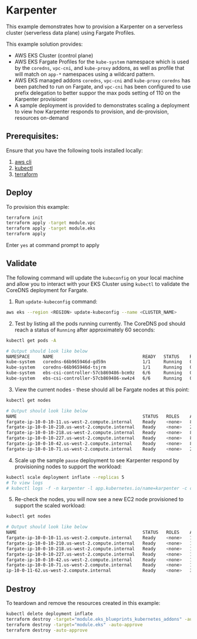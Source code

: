 # Karpenter

This example demonstrates how to provision a Karpenter on a serverless cluster (serverless data plane) using Fargate Profiles.

This example solution provides:

- AWS EKS Cluster (control plane)
- AWS EKS Fargate Profiles for the `kube-system` namespace which is used by the `coredns`, `vpc-cni`, and `kube-proxy` addons, as well as profile that will match on `app-*` namespaces using a wildcard pattern.
- AWS EKS managed addons `coredns`, `vpc-cni` and `kube-proxy`
    `coredns` has been patched to run on Fargate, and `vpc-cni` has been configured to use prefix delegation to better suppor the max pods setting of 110 on the Karpenter provisioner
- A sample deployment is provided to demonstrates scaling a deployment to view how Karpenter responds to provision, and de-provision, resources on-demand

## Prerequisites:

Ensure that you have the following tools installed locally:

1. [aws cli](https://docs.aws.amazon.com/cli/latest/userguide/install-cliv2.html)
2. [kubectl](https://Kubernetes.io/docs/tasks/tools/)
3. [terraform](https://learn.hashicorp.com/tutorials/terraform/install-cli)

## Deploy

To provision this example:

```sh
terraform init
terraform apply -target module.vpc
terraform apply -target module.eks
terraform apply
```

Enter `yes` at command prompt to apply

## Validate

The following command will update the `kubeconfig` on your local machine and allow you to interact with your EKS Cluster using `kubectl` to validate the CoreDNS deployment for Fargate.

1. Run `update-kubeconfig` command:

```sh
aws eks --region <REGION> update-kubeconfig --name <CLUSTER_NAME>
```

2. Test by listing all the pods running currently. The CoreDNS pod should reach a status of `Running` after approximately 60 seconds:

```sh
kubectl get pods -A

# Output should look like below
NAMESPACE     NAME                                  READY   STATUS    RESTARTS   AGE
kube-system   coredns-66b965946d-gd59n              1/1     Running   0          92s
kube-system   coredns-66b965946d-tsjrm              1/1     Running   0          92s
kube-system   ebs-csi-controller-57cb869486-bcm9z   6/6     Running   0          90s
kube-system   ebs-csi-controller-57cb869486-xw4z4   6/6     Running   0          90s
```

3. View the current nodes - these should all be Fargate nodes at this point:

```sh
kubectl get nodes

# Output should look like below
NAME                                                STATUS   ROLES    AGE     VERSION
fargate-ip-10-0-10-11.us-west-2.compute.internal    Ready    <none>   8m7s    v1.24.8-eks-a1bebd3
fargate-ip-10-0-10-210.us-west-2.compute.internal   Ready    <none>   2m50s   v1.24.8-eks-a1bebd3
fargate-ip-10-0-10-218.us-west-2.compute.internal   Ready    <none>   8m6s    v1.24.8-eks-a1bebd3
fargate-ip-10-0-10-227.us-west-2.compute.internal   Ready    <none>   8m8s    v1.24.8-eks-a1bebd3
fargate-ip-10-0-10-42.us-west-2.compute.internal    Ready    <none>   8m6s    v1.24.8-eks-a1bebd3
fargate-ip-10-0-10-71.us-west-2.compute.internal    Ready    <none>   2m48s   v1.24.8-eks-a1bebd3
```

4. Scale up the sample `pause` deployment to see Karpenter respond by provisioning nodes to support the workload:

```sh
kubectl scale deployment inflate --replicas 5
# To view logs
# kubectl logs -f -n karpenter -l app.kubernetes.io/name=karpenter -c controller
```

5. Re-check the nodes, you will now see a new EC2 node provisioned to support the scaled workload:

```sh
kubectl get nodes

# Output should look like below
NAME                                                STATUS   ROLES    AGE   VERSION
fargate-ip-10-0-10-11.us-west-2.compute.internal    Ready    <none>   18m   v1.24.8-eks-a1bebd3
fargate-ip-10-0-10-210.us-west-2.compute.internal   Ready    <none>   13m   v1.24.8-eks-a1bebd3
fargate-ip-10-0-10-218.us-west-2.compute.internal   Ready    <none>   18m   v1.24.8-eks-a1bebd3
fargate-ip-10-0-10-227.us-west-2.compute.internal   Ready    <none>   18m   v1.24.8-eks-a1bebd3
fargate-ip-10-0-10-42.us-west-2.compute.internal    Ready    <none>   18m   v1.24.8-eks-a1bebd3
fargate-ip-10-0-10-71.us-west-2.compute.internal    Ready    <none>   13m   v1.24.8-eks-a1bebd3
ip-10-0-11-62.us-west-2.compute.internal            Ready    <none>   35s   v1.24.7-eks-fb459a0 # <= new EC2 node launched
```

## Destroy

To teardown and remove the resources created in this example:

```sh
kubectl delete deployment inflate
terraform destroy -target="module.eks_blueprints_kubernetes_addons" -auto-approve
terraform destroy -target="module.eks" -auto-approve
terraform destroy -auto-approve
```
